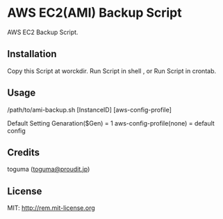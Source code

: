# AWS EC2(AMI) Backup Script 
AWS EC2 Backup Script.
  
## Installation
  
Copy this Script at worckdir.
Run Script in shell , or Run Script in crontab.
  
## Usage
  
/path/to/ami-backup.sh [InstanceID] [aws-config-profile] 
  
Default Setting
Genaration($Gen) = 1
aws-config-profile(none) = default config
  
## Credits
  
toguma (toguma@proudit.jp)
  
## License
  
MIT: http://rem.mit-license.org

